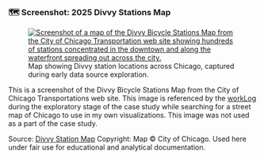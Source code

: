 ### 🗺️ Screenshot: 2025 Divvy Stations Map

<figure class="float-rigth">
  <a href="../2025_Divvy_Stations" target="_blank" title="Select image to open full sized chart">
  <img src="../2025_Divvy_Stations" alt="Screenshot of a map of the Divvy Bicycle Stations Map from the City of Chicago Transportation web site showing hundreds of stations concentrated in the downtown and along the waterfront spreading out across the city.">
  </a>
  <figcaption>
  Map showing Divvy station locations across Chicago, captured during early data source exploration.
  </figcaption>
</figure>


This is a screenshot of the Divvy Bicycle Stations Map from the City of Chicago Transportations web site. This image is referenced by the [workLog](https://github.com/sasgithub/Data_Analytics_cs/blob/main/logs/workLog.md) during the exploratory stage of the case study while searching for a street map of Chicago to use in my own visualizations.  This image was not used as a part of the case study.

Source: [Divvy Station Map](https://)
Copyright: Map © City of Chicago. Used here under fair use for educational and analytical documentation.
